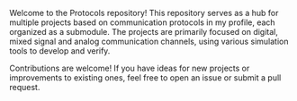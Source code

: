 Welcome to the Protocols repository! This repository serves as a hub for multiple projects based on communication protocols in my profile, each organized as a submodule. The projects are primarily focused on digital, mixed signal and analog communication channels, using various simulation tools to develop and verify.

Contributions are welcome! If you have ideas for new projects or improvements to existing ones, feel free to open an issue or submit a pull request.
